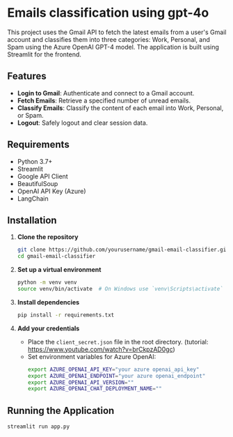 # Emails classification using gpt-4o

This project uses the Gmail API to fetch the latest emails from a user's Gmail account and classifies them into three categories: Work, Personal, and Spam using the Azure OpenAI GPT-4 model. The application is built using Streamlit for the frontend.

## Features
- **Login to Gmail**: Authenticate and connect to a Gmail account.
- **Fetch Emails**: Retrieve a specified number of unread emails.
- **Classify Emails**: Classify the content of each email into Work, Personal, or Spam.
- **Logout**: Safely logout and clear session data.

## Requirements
- Python 3.7+
- Streamlit
- Google API Client
- BeautifulSoup
- OpenAI API Key (Azure)
- LangChain

## Installation

1. **Clone the repository**
    ```bash
    git clone https://github.com/yourusername/gmail-email-classifier.git
    cd gmail-email-classifier
    ```

2. **Set up a virtual environment**
    ```bash
    python -m venv venv
    source venv/bin/activate  # On Windows use `venv\Scripts\activate`
    ```

3. **Install dependencies**
    ```bash
    pip install -r requirements.txt
    ```

4. **Add your credentials**
    - Place the `client_secret.json` file in the root directory. (tutorial: https://www.youtube.com/watch?v=brCkpzAD0gc)
    - Set environment variables for Azure OpenAI:
      ```bash
      export AZURE_OPENAI_API_KEY="your azure openai_api_key"
      export AZURE_OPENAI_ENDPOINT="your azure openai_endpoint"
      export AZURE_OPENAI_API_VERSION=""
      export AZURE_OPENAI_CHAT_DEPLOYMENT_NAME=""
      ```

## Running the Application
```bash
streamlit run app.py
